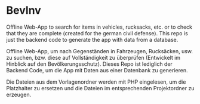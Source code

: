 # BevInv
Offline Web-App to search for items in vehicles, rucksacks, etc. or to check that they are complete (created for the german civil defense). This repo is just the backend code to generate the app with data from a database.

Offline Web-App, um nach Gegenständen in Fahrzeugen, Rucksäcken, usw. zu suchen, bzw. diese auf Vollständigkeit zu überprüfen (Entwickelt im Hinblick auf den Bevölkerungsschutz). Dieses Repo ist lediglich der Backend Code, um die App mit Daten aus einer Datenbank zu generieren.

Die Dateien aus dem Vorlagenordner werden mit PHP eingelesen, um die Platzhalter zu ersetzen und die Dateien im entsprechenden Projektordner zu erzeugen.
